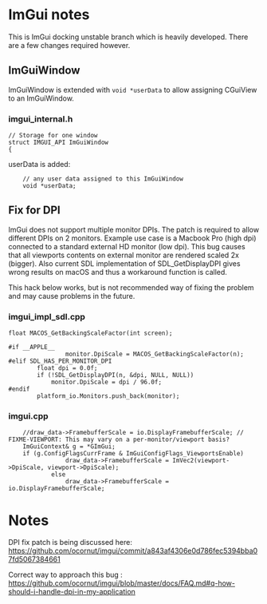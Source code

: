 # ImGui notes

This is ImGui docking unstable branch which is heavily developed. There are a few changes required however.

## ImGuiWindow 

ImGuiWindow is extended with `void *userData` to allow assigning CGuiView to an ImGuiWindow.

### imgui_internal.h

```
// Storage for one window
struct IMGUI_API ImGuiWindow
{
```

userData is added:

```
    // any user data assigned to this ImGuiWindow
    void *userData;
```

## Fix for DPI

ImGui does not support multiple monitor DPIs. The patch is required to allow different DPIs on 2 monitors. 
Example use case is a Macbook Pro (high dpi) connected to a standard external HD monitor (low dpi). 
This bug causes that all viewports contents on external monitor are rendered scaled 2x (bigger). 
Also current SDL implementation of SDL_GetDisplayDPI gives wrong results on macOS and thus a workaround function is called.

This hack below works, but is not recommended way of fixing the problem and may cause problems in the future.

### imgui_impl_sdl.cpp

```
float MACOS_GetBackingScaleFactor(int screen);

#if __APPLE__
                monitor.DpiScale = MACOS_GetBackingScaleFactor(n);
#elif SDL_HAS_PER_MONITOR_DPI
        float dpi = 0.0f;
        if (!SDL_GetDisplayDPI(n, &dpi, NULL, NULL))
            monitor.DpiScale = dpi / 96.0f;
#endif
        platform_io.Monitors.push_back(monitor);
```        
        
### imgui.cpp

```
	//draw_data->FramebufferScale = io.DisplayFramebufferScale; // FIXME-VIEWPORT: This may vary on a per-monitor/viewport basis?
	ImGuiContext& g = *GImGui;
	if (g.ConfigFlagsCurrFrame & ImGuiConfigFlags_ViewportsEnable)
				draw_data->FramebufferScale = ImVec2(viewport->DpiScale, viewport->DpiScale);
			else
				draw_data->FramebufferScale = io.DisplayFramebufferScale;
```

# Notes

DPI fix patch is being discussed here: 
https://github.com/ocornut/imgui/commit/a843af4306e0d786fec5394bba07fd5067384661

Correct way to approach this bug : 
https://github.com/ocornut/imgui/blob/master/docs/FAQ.md#q-how-should-i-handle-dpi-in-my-application
